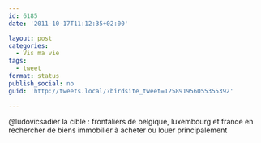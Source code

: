 ```yaml
---
id: 6185
date: '2011-10-17T11:12:35+02:00'

layout: post
categories:
  - Vis ma vie
tags:
  - tweet
format: status
publish_social: no
guid: 'http://tweets.local/?birdsite_tweet=125891956055355392'

---
```


@ludovicsadier la cible : frontaliers de belgique, luxembourg et france en rechercher de biens immobilier à acheter ou louer principalement